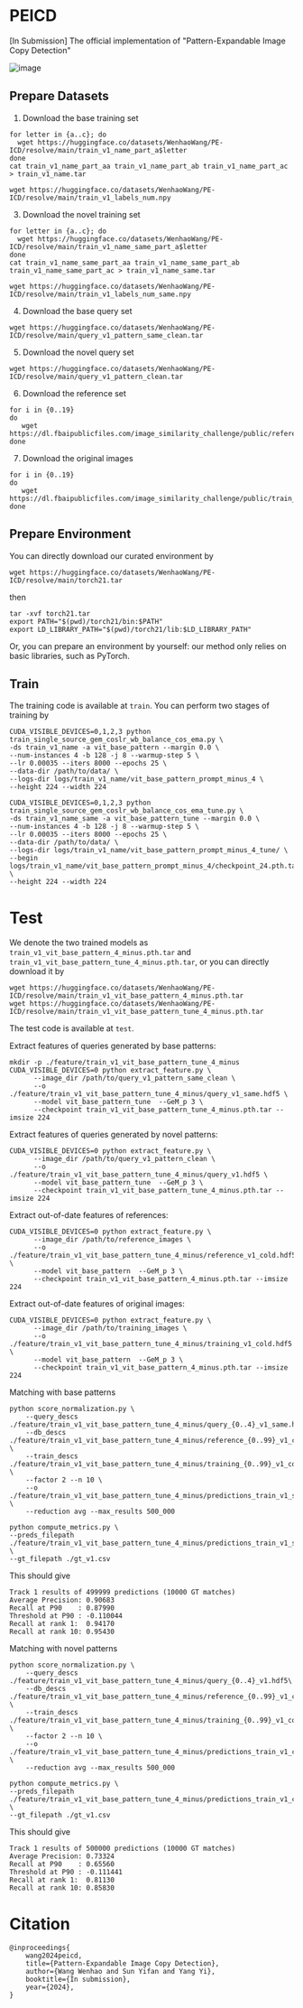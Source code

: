 # PEICD
[In Submission] The official implementation of "Pattern-Expandable Image Copy Detection"

![image](https://github.com/WangWenhao0716/PEICD/blob/main/PEICD.png)

## Prepare Datasets

1. Download the base training set
  ```
for letter in {a..c}; do
    wget https://huggingface.co/datasets/WenhaoWang/PE-ICD/resolve/main/train_v1_name_part_a$letter
done
cat train_v1_name_part_aa train_v1_name_part_ab train_v1_name_part_ac > train_v1_name.tar

wget https://huggingface.co/datasets/WenhaoWang/PE-ICD/resolve/main/train_v1_labels_num.npy
  ```

3. Download the novel training set
  ```
for letter in {a..c}; do
    wget https://huggingface.co/datasets/WenhaoWang/PE-ICD/resolve/main/train_v1_name_same_part_a$letter
done
cat train_v1_name_same_part_aa train_v1_name_same_part_ab train_v1_name_same_part_ac > train_v1_name_same.tar

wget https://huggingface.co/datasets/WenhaoWang/PE-ICD/resolve/main/train_v1_labels_num_same.npy
  ```
4. Download the base query set
```
wget https://huggingface.co/datasets/WenhaoWang/PE-ICD/resolve/main/query_v1_pattern_same_clean.tar
```
5. Download the novel query set
```
wget https://huggingface.co/datasets/WenhaoWang/PE-ICD/resolve/main/query_v1_pattern_clean.tar
```
6. Download the reference set

```
for i in {0..19}
do
   wget https://dl.fbaipublicfiles.com/image_similarity_challenge/public/references_$i.zip
done
```
7. Download the original images

```
for i in {0..19}
do
   wget https://dl.fbaipublicfiles.com/image_similarity_challenge/public/train_$i.zip
done
```

## Prepare Environment
You can directly download our curated environment by
```
wget https://huggingface.co/datasets/WenhaoWang/PE-ICD/resolve/main/torch21.tar
```
then
```
tar -xvf torch21.tar
export PATH="$(pwd)/torch21/bin:$PATH"
export LD_LIBRARY_PATH="$(pwd)/torch21/lib:$LD_LIBRARY_PATH"
```

Or, you can prepare an environment by yourself: our method only relies on basic libraries, such as PyTorch.


## Train
The training code is available at ```train```. 
You can perform two stages of training by
```
CUDA_VISIBLE_DEVICES=0,1,2,3 python train_single_source_gem_coslr_wb_balance_cos_ema.py \
-ds train_v1_name -a vit_base_pattern --margin 0.0 \
--num-instances 4 -b 128 -j 8 --warmup-step 5 \
--lr 0.00035 --iters 8000 --epochs 25 \
--data-dir /path/to/data/ \
--logs-dir logs/train_v1_name/vit_base_pattern_prompt_minus_4 \
--height 224 --width 224
```
```
CUDA_VISIBLE_DEVICES=0,1,2,3 python train_single_source_gem_coslr_wb_balance_cos_ema_tune.py \
-ds train_v1_name_same -a vit_base_pattern_tune --margin 0.0 \
--num-instances 4 -b 128 -j 8 --warmup-step 5 \
--lr 0.00035 --iters 8000 --epochs 25 \
--data-dir /path/to/data/ \
--logs-dir logs/train_v1_name/vit_base_pattern_prompt_minus_4_tune/ \
--begin logs/train_v1_name/vit_base_pattern_prompt_minus_4/checkpoint_24.pth.tar \
--height 224 --width 224
```

# Test
We denote the two trained models as ```train_v1_vit_base_pattern_4_minus.pth.tar``` and ```train_v1_vit_base_pattern_tune_4_minus.pth.tar```, or you can directly download it by

```
wget https://huggingface.co/datasets/WenhaoWang/PE-ICD/resolve/main/train_v1_vit_base_pattern_4_minus.pth.tar
wget https://huggingface.co/datasets/WenhaoWang/PE-ICD/resolve/main/train_v1_vit_base_pattern_tune_4_minus.pth.tar
```

The test code is available at ```test```. 

Extract features of queries generated by base patterns:
```
mkdir -p ./feature/train_v1_vit_base_pattern_tune_4_minus
CUDA_VISIBLE_DEVICES=0 python extract_feature.py \
      --image_dir /path/to/query_v1_pattern_same_clean \
      --o ./feature/train_v1_vit_base_pattern_tune_4_minus/query_v1_same.hdf5 \
      --model vit_base_pattern_tune  --GeM_p 3 \
      --checkpoint train_v1_vit_base_pattern_tune_4_minus.pth.tar --imsize 224 
```
Extract features of queries generated by novel patterns:
```
CUDA_VISIBLE_DEVICES=0 python extract_feature.py \
      --image_dir /path/to/query_v1_pattern_clean \
      --o ./feature/train_v1_vit_base_pattern_tune_4_minus/query_v1.hdf5 \
      --model vit_base_pattern_tune  --GeM_p 3 \
      --checkpoint train_v1_vit_base_pattern_tune_4_minus.pth.tar --imsize 224 
```
Extract out-of-date features of references:
```
CUDA_VISIBLE_DEVICES=0 python extract_feature.py \
      --image_dir /path/to/reference_images \
      --o ./feature/train_v1_vit_base_pattern_tune_4_minus/reference_v1_cold.hdf5 \
      --model vit_base_pattern  --GeM_p 3 \
      --checkpoint train_v1_vit_base_pattern_4_minus.pth.tar --imsize 224 
```

Extract out-of-date features of original images:
```
CUDA_VISIBLE_DEVICES=0 python extract_feature.py \
      --image_dir /path/to/training_images \
      --o ./feature/train_v1_vit_base_pattern_tune_4_minus/training_v1_cold.hdf5 \
      --model vit_base_pattern  --GeM_p 3 \
      --checkpoint train_v1_vit_base_pattern_4_minus.pth.tar --imsize 224 
```

Matching with base patterns
```
python score_normalization.py \
    --query_descs ./feature/train_v1_vit_base_pattern_tune_4_minus/query_{0..4}_v1_same.hdf5\
    --db_descs ./feature/train_v1_vit_base_pattern_tune_4_minus/reference_{0..99}_v1_cold.hdf5 \
    --train_descs ./feature/train_v1_vit_base_pattern_tune_4_minus/training_{0..99}_v1_cold.hdf5 \
    --factor 2 --n 10 \
    --o ./feature/train_v1_vit_base_pattern_tune_4_minus/predictions_train_v1_same_cold.csv \
    --reduction avg --max_results 500_000

python compute_metrics.py \
--preds_filepath ./feature/train_v1_vit_base_pattern_tune_4_minus/predictions_train_v1_same_cold.csv \
--gt_filepath ./gt_v1.csv
```
This should give
```
Track 1 results of 499999 predictions (10000 GT matches)
Average Precision: 0.90683
Recall at P90    : 0.87990
Threshold at P90 : -0.110044
Recall at rank 1:  0.94170
Recall at rank 10: 0.95430
```

Matching with novel patterns

```
python score_normalization.py \
    --query_descs ./feature/train_v1_vit_base_pattern_tune_4_minus/query_{0..4}_v1.hdf5\
    --db_descs ./feature/train_v1_vit_base_pattern_tune_4_minus/reference_{0..99}_v1_cold.hdf5 \
    --train_descs ./feature/train_v1_vit_base_pattern_tune_4_minus/training_{0..99}_v1_cold.hdf5 \
    --factor 2 --n 10 \
    --o ./feature/train_v1_vit_base_pattern_tune_4_minus/predictions_train_v1_cold.csv \
    --reduction avg --max_results 500_000

python compute_metrics.py \
--preds_filepath ./feature/train_v1_vit_base_pattern_tune_4_minus/predictions_train_v1_cold.csv \
--gt_filepath ./gt_v1.csv
```
This should give
```
Track 1 results of 500000 predictions (10000 GT matches)
Average Precision: 0.73324
Recall at P90    : 0.65560
Threshold at P90 : -0.111441
Recall at rank 1:  0.81130
Recall at rank 10: 0.85830
```


# Citation
```
@inproceedings{
    wang2024peicd,
    title={Pattern-Expandable Image Copy Detection},
    author={Wang Wenhao and Sun Yifan and Yang Yi},
    booktitle={In submission},
    year={2024},
}
```
